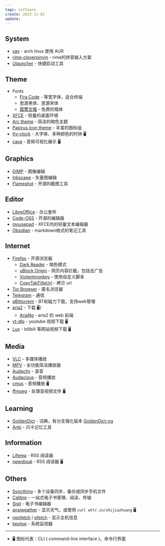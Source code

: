 ```yaml
---
tags: software
create: 2023-11-01
update: 
---
```


## System

- [yay](https://github.com/Jguer/yay "https://github.com/Jguer/yay") - arch linux 使用 AUR
- [rime-cloverpinyin](https://github.com/fkxxyz/rime-cloverpinyin) - rime的拼音输入方案
- [Ulauncher](https://ulauncher.io/) - 快捷启动工具

## Theme

- Fonts
	- [Fira Code](https://github.com/tonsky/FiraCode) - 等宽字体，适合终端
	- 思源黑体、思源宋体
	- [霞鹜文楷](https://github.com/lxgw/LxgwWenKai) - 免费的楷体
- [XFCE](https://www.xfce.org/) - 轻量的桌面环境
- [Arc theme](https://github.com/horst3180/arc-theme "github.com/horst3180/arc-theme") - 简洁的暗色主题
- [Papirus icon theme](https://github.com/PapirusDevelopmentTeam/papirus-icon-theme "github.com/PapirusDevelopmentTeam/papirus-icon-theme") - 丰富的图标组
- [tty-clock](https://github.com/xorg62/tty-clock) - 大字体、多种颜色的时钟 🖥
- [cava](https://github.com/karlstav/cava) - 音频可视化展示 🖥

## Graphics

- [GIMP](https://www.gimp.org/) - 图像编辑
- [Inkscape](https://inkscape.org/) - 矢量图编辑
- [Flameshot](https://flameshot.org/) - 开源的截图工具

## Editor

- [LibreOffice](https://www.libreoffice.org "libreoffice.org") - 办公套件
- [Code-OSS](https://github.com/microsoft/vscode) - 开源的编辑器
- [mousepad](https://docs.xfce.org/apps/mousepad/start) - XFCE内的轻量文本编辑器
- [Obsidian](https://obsidian.md) - markdown格式的笔记工具

## Internet

- [Firefox](https://www.mozilla.org/en-GB/firefox/new/) - 开源浏览器
	- [Dark Reader](https://darkreader.org/) - 暗色模式
	- [uBlock Origin](https://github.com/gorhill/uBlock#ublock-origin) - 网页内容拦截，包括去广告
	- [Violentmonkey](https://violentmonkey.github.io/) - 使用自定义脚本 
	- [CopyTabTitleUrl](https://github.com/k08045kk/CopyTabTitleUrl) - 拷贝 url
- [Tor Browser](https://www.torproject.org/) - 匿名浏览器
- [Telegram](https://telegram.org/) - 通信
- [qBittorrent](https://www.qbittorrent.org/) - BT和磁力下载，支持web管理
- [aria2](https://github.com/aria2/aria2) - 下载 🖥）
	- [AriaNg](https://github.com/mayswind/AriaNg) - aria2 的 web 前端
- [yt-dlp](https://github.com/yt-dlp/yt-dlp) - youtube 视频下载 🖥
- [Lux](https://github.com/iawia002/lux) - bilibili 等网站视频下载 🖥

## Media

- [VLC](https://www.videolan.org/vlc/) - 多媒体播放
- [MPV](https://mpv.io/) - 全功能简洁播放器
- [Audacity](http://www.audacityteam.org "Audacity") -  录音
- [Audacious](https://audacious-media-player.org/) - 音频播放
- [cmus](https://github.com/cmus/cmus) - 音频播放 🖥
- [ffmpeg](https://www.ffmpeg.org/) - 处理音视频文件 🖥

## Learning

- [GoldenDict](http://goldendict.org/) - 词典，有分支强化版本 [GoldenDict-ng](https://github.com/xiaoyifang/goldendict-ng)
- [Anki](https://apps.ankiweb.net/) - 闪卡记忆工具

## Information

- [Liferea](https://lzone.de/liferea/) - RSS 阅读器
- [newsboat](https://github.com/newsboat/newsboat) - RSS 阅读器 🖥

## Others

- [Syncthing](https://syncthing.net/) - 多个设备同步，备份或同步手机文件
- [Calibre](https://calibre-ebook.com/) - 一站式电子书管理、阅读、传输
- [Sigil](https://sigil-ebook.com/) - 电子书编辑器
- [ansiweather](https://github.com/fcambus/ansiweather) - 显示天气，或使用 `curl wttr.in/shijiazhuang` 🖥
- [neofetch](https://github.com/dylanaraps/neofetch) / [pfetch](https://github.com/dylanaraps/pfetch) - 显示主机信息
- [bpytop](https://github.com/aristocratos/bpytop) - 系统监视器

---

- 🖥 图标代表：CLI ( command-line interface )，命令行界面